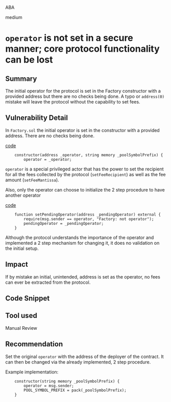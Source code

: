 ABA

medium

# `operator` is not set in a secure manner; core protocol functionality can be lost

## Summary

The initial operator for the protocol is set in the Factory constructor with a provided address but there are no checks being done. A typo or `address(0)` mistake will leave the protocol without the capability to set fees.

## Vulnerability Detail

In `Factory.sol` the initial operator is set in the constructor with a provided address. There are no checks being done. 

[code](https://github.com/sherlock-audit/2023-02-surge/blob/main/surge-protocol-v1/src/Factory.sol#L21-L22)
```Solidity
    constructor(address _operator, string memory _poolSymbolPrefix) {
        operator = _operator;
```
`operator` is a special privileged actor that has the power to set the recipient for all the fees collected by the protocol (`setFeeRecipient`) as well as the fee amount (`setFeeMantissa`).

Also, only the operator can choose to initialize the 2 step procedure to have another operator

[code](https://github.com/sherlock-audit/2023-02-surge/blob/main/surge-protocol-v1/src/Factory.sol#L70-L73)
```Solidity
    function setPendingOperator(address _pendingOperator) external {
        require(msg.sender == operator, "Factory: not operator");
        pendingOperator = _pendingOperator;
    }
```

Although the protocol understands the importance of the operator and implemented a 2 step mechanism for changing it, it does no validation on the initial setup.

## Impact

If by mistake an initial, unintended, address is set as the operator, no fees can ever be extracted from the protocol.

## Code Snippet


## Tool used

Manual Review

## Recommendation

Set the original `operator` with the address of the deployer of the contract. It can then be changed via the already implemented, 2 step procedure.

Example implementation:

```Solidity
    constructor(string memory _poolSymbolPrefix) {
        operator = msg.sender;
        POOL_SYMBOL_PREFIX = pack(_poolSymbolPrefix);
    }
```
